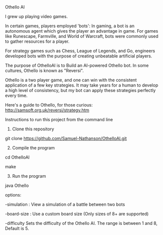 Othello AI

I grew up playing video games. 

In certain games, players employed 'bots': In gaming, a bot is an autonomous agent which gives the player an advantage in game. For games like Runescape, Farmville, and World of Warcraft, bots were commonly used to gather resources for a player. 

For strategy games such as Chess, League of Legends, and Go, engineers developed bots with the purpose of creating unbeatable artificial players. 

The purpose of OthelloAI is to Build an AI-powered Othello bot. In some cultures, Othello is known as "Reversi". 

Othello is a two player game, and one can win with the consistent application of a few key strategies. It may take years for a human to develop a high level of consistency, but my bot can apply these strategies perfectly every time. 

Here's a guide to Othello, for those curious: http://samsoft.org.uk/reversi/strategy.htm

Instructions to run this project from the command line

1. Clone this repository

git clone https://github.com/Samuel-Nathanson/OthelloAI.git

2. Compile the program

cd OthelloAI

make

3. Run the program

java Othello

options:

-simulation : View a simulation of a battle between two bots

-board-size <integer> : Use a custom board size (Only sizes of 8+ are supported)
  
-difficulty <integer> Sets the difficulty of the Othello AI. The range is between 1 and 8, Default is 5.



